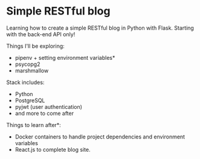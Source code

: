 # Simple RESTful blog

Learning how to create a simple RESTful blog in Python with Flask.
Starting with the back-end API only!

Things I'll be exploring:
* pipenv + setting environment variables*
* psycopg2
* marshmallow

Stack includes:
* Python
* PostgreSQL
* pyjwt (user authentication)
* and more to come after

Things to learn after*:
* Docker containers to handle project dependencies and environment variables
* React.js to complete blog site.
